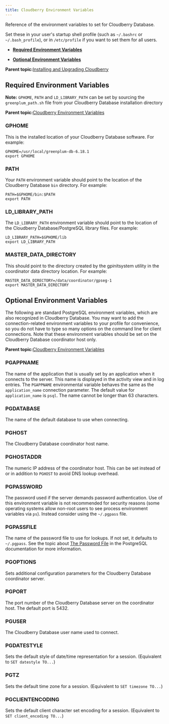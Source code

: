 ```yaml
---
title: Cloudberry Environment Variables 
---
```


Reference of the environment variables to set for Cloudberry Database.

Set these in your user's startup shell profile \(such as `~/.bashrc` or `~/.bash_profile`\), or in `/etc/profile` if you want to set them for all users.

-   **[Required Environment Variables](env_var_ref.html)**  

-   **[Optional Environment Variables](env_var_ref.html)**  


**Parent topic:**[Installing and Upgrading Cloudberry](install_guide.html)

## <a id="topic2"></a>Required Environment Variables 

**Note:** `GPHOME`, `PATH` and `LD_LIBRARY_PATH` can be set by sourcing the `greenplum_path.sh` file from your Cloudberry Database installation directory

**Parent topic:**[Cloudberry Environment Variables](env_var_ref.html)

### <a id="topic3"></a>GPHOME 

This is the installed location of your Cloudberry Database software. For example:

```
GPHOME=/usr/local/greenplum-db-6.18.1
export GPHOME
```

### <a id="topic4"></a>PATH 

Your `PATH` environment variable should point to the location of the Cloudberry Database `bin` directory. For example:

```
PATH=$GPHOME/bin:$PATH
export PATH
```

### <a id="topic5"></a>LD\_LIBRARY\_PATH 

The `LD_LIBRARY_PATH` environment variable should point to the location of the Cloudberry Database/PostgreSQL library files. For example:

```
LD_LIBRARY_PATH=$GPHOME/lib
export LD_LIBRARY_PATH
```

### <a id="topic6"></a>MASTER\_DATA\_DIRECTORY 

This should point to the directory created by the gpinitsystem utility in the coordinator data directory location. For example:

```
MASTER_DATA_DIRECTORY=/data/coordinator/gpseg-1
export MASTER_DATA_DIRECTORY
```

## <a id="topic7"></a>Optional Environment Variables 

The following are standard PostgreSQL environment variables, which are also recognized in Cloudberry Database. You may want to add the connection-related environment variables to your profile for convenience, so you do not have to type so many options on the command line for client connections. Note that these environment variables should be set on the Cloudberry Database coordinator host only.

**Parent topic:**[Cloudberry Environment Variables](env_var_ref.html)

### <a id="topic8"></a>PGAPPNAME 

The name of the application that is usually set by an application when it connects to the server. This name is displayed in the activity view and in log entries. The `PGAPPNAME` environmental variable behaves the same as the `application_name` connection parameter. The default value for `application_name` is `psql`. The name cannot be longer than 63 characters.

### <a id="topic9"></a>PGDATABASE 

The name of the default database to use when connecting.

### <a id="topic10"></a>PGHOST 

The Cloudberry Database coordinator host name.

### <a id="topic11"></a>PGHOSTADDR 

The numeric IP address of the coordinator host. This can be set instead of or in addition to `PGHOST` to avoid DNS lookup overhead.

### <a id="topic12"></a>PGPASSWORD 

The password used if the server demands password authentication. Use of this environment variable is not recommended for security reasons \(some operating systems allow non-root users to see process environment variables via `ps`\). Instead consider using the `~/.pgpass` file.

### <a id="topic13"></a>PGPASSFILE 

The name of the password file to use for lookups. If not set, it defaults to `~/.pgpass`. See the topic about [The Password File](https://www.postgresql.org/docs/9.4/libpq-pgpass.html) in the PostgreSQL documentation for more information.

### <a id="topic14"></a>PGOPTIONS 

Sets additional configuration parameters for the Cloudberry Database coordinator server.

### <a id="topic15"></a>PGPORT 

The port number of the Cloudberry Database server on the coordinator host. The default port is 5432.

### <a id="topic16"></a>PGUSER 

The Cloudberry Database user name used to connect.

### <a id="topic17"></a>PGDATESTYLE 

Sets the default style of date/time representation for a session. \(Equivalent to `SET datestyle TO...`\)

### <a id="topic18"></a>PGTZ 

Sets the default time zone for a session. \(Equivalent to `SET timezone TO...`\)

### <a id="topic19"></a>PGCLIENTENCODING 

Sets the default client character set encoding for a session. \(Equivalent to `SET client_encoding TO...`\)

